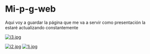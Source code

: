 # Mi-p-g-web
Aqui voy a guardar la página que me va a servir como presentación la estaré actualizando constantemente

[![i3.jpg](https://i.postimg.cc/qMDmM9s8/i3.jpg)](https://postimg.cc/0bmGVXHQ)

[![i2.jpg](https://i.postimg.cc/3xPn2mbN/i2.jpg)](https://postimg.cc/Hr9wgcm1)
[![1i.jpg](https://i.postimg.cc/qvt1tjwW/1i.jpg)](https://postimg.cc/DSTrHQtc)
